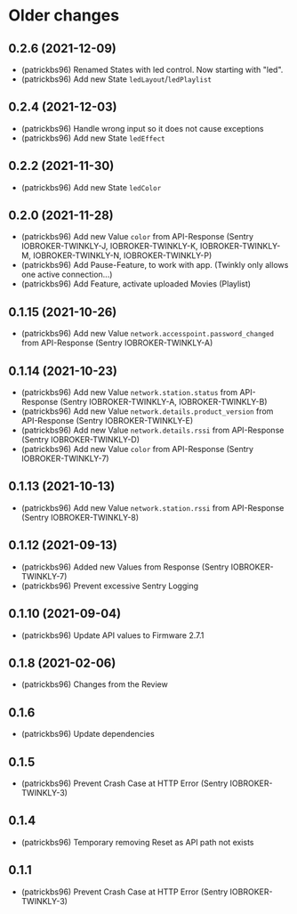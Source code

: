 # Older changes
## 0.2.6 (2021-12-09)
* (patrickbs96) Renamed States with led control. Now starting with "led".
* (patrickbs96) Add new State `ledLayout`/`ledPlaylist`

## 0.2.4 (2021-12-03)
* (patrickbs96) Handle wrong input so it does not cause exceptions
* (patrickbs96) Add new State `ledEffect`

## 0.2.2 (2021-11-30)
* (patrickbs96) Add new State `ledColor`

## 0.2.0 (2021-11-28)
* (patrickbs96) Add new Value `color` from API-Response (Sentry IOBROKER-TWINKLY-J, IOBROKER-TWINKLY-K, IOBROKER-TWINKLY-M, IOBROKER-TWINKLY-N, IOBROKER-TWINKLY-P)
* (patrickbs96) Add Pause-Feature, to work with app. (Twinkly only allows one active connection...)
* (patrickbs96) Add Feature, activate uploaded Movies (Playlist)

## 0.1.15 (2021-10-26)
* (patrickbs96) Add new Value `network.accesspoint.password_changed` from API-Response (Sentry IOBROKER-TWINKLY-A)

## 0.1.14 (2021-10-23)
* (patrickbs96) Add new Value `network.station.status` from API-Response (Sentry IOBROKER-TWINKLY-A, IOBROKER-TWINKLY-B)
* (patrickbs96) Add new Value `network.details.product_version` from API-Response (Sentry IOBROKER-TWINKLY-E)
* (patrickbs96) Add new Value `network.details.rssi` from API-Response (Sentry IOBROKER-TWINKLY-D)
* (patrickbs96) Add new Value `color` from API-Response (Sentry IOBROKER-TWINKLY-7)

## 0.1.13 (2021-10-13)
* (patrickbs96) Add new Value `network.station.rssi` from API-Response (Sentry IOBROKER-TWINKLY-8)

## 0.1.12 (2021-09-13)
* (patrickbs96) Added new Values from Response (Sentry IOBROKER-TWINKLY-7)
* (patrickbs96) Prevent excessive Sentry Logging

## 0.1.10 (2021-09-04)
* (patrickbs96) Update API values to Firmware 2.7.1

## 0.1.8 (2021-02-06)
* (patrickbs96) Changes from the Review

## 0.1.6
* (patrickbs96) Update dependencies

## 0.1.5
* (patrickbs96) Prevent Crash Case at HTTP Error (Sentry IOBROKER-TWINKLY-3)

## 0.1.4
* (patrickbs96) Temporary removing Reset as API path not exists

## 0.1.1
* (patrickbs96) Prevent Crash Case at HTTP Error (Sentry IOBROKER-TWINKLY-3)